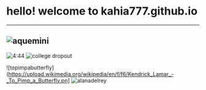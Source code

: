 # hello! welcome to kahia777.github.io
---
![aquemini](https://i.discogs.com/-xr2ttBWtlE1m1iSh_hTO77oIw88ocglfNlKzGTP9gE/rs:fit/g:sm/q:90/h:600/w:600/czM6Ly9kaXNjb2dz/LWRhdGFiYXNlLWlt/YWdlcy9SLTE2OTMy/NS0xMzE2Mjk4MDE3/LmpwZWc.jpeg)
---
![4:44](https://upload.wikimedia.org/wikipedia/commons/a/ac/4-44_album_cover.png)
![college dropout](https://i.scdn.co/image/ab67616d0000b27325b055377757b3cdd6f26b78)

![topimpabutterfly](https://upload.wikimedia.org/wikipedia/en/f/f6/Kendrick_Lamar_-_To_Pimp_a_Butterfly.pn]
![alanadelrey](https://i.pinimg.com/564x/2d/17/9d/2d179dbbe419b728e1f36cbf5fa3815b.jpg)

